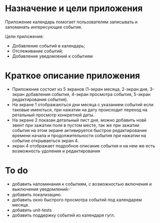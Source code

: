 # Назначение и цели приложения

Приложение календарь помогает пользователям записывать и запоминать интересующие события.

Цели приложения:

- Добавление событий в календарь;
- Отслеживание событий;
- Добавление уведомлений к событиям

# Краткое описание приложения

- Приложение состоит из 5 экранов (1-экран месяца, 2-экран дня, 3-экран добавления события, 4-экран просмотра события, 5-экран редактирования события).
- На экране 1 отображаються дни месяца с указанием событий если таковые имеються, при нажатии на дату происходит переход на ретальный просмотр конкретной даты.
- На экране 2 показан детальный лист дня, можно добавить новй эвент при зажатии поля в пустом месте, так же при зажатии события на этом экране активируется быстрое редактирование времени начала и продолжительности события при нажатии на событие открываеться экран 4.
- экран 4 отображает подробное описание события и на нем же есть возможность удоления и редактирования 

# To do

- добавить напоминания к событиям, с возможностью включения и выключения уведомлений✅
- добавить локализацию.
- добавить окно быстрого просмотра событий под календарем месяца.
- добавить unit-tests
- добавить поддержку событий из календаря гугл.
